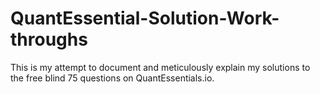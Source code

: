 # QuantEssential-Solution-Work-throughs
This is my attempt to document and meticulously explain my solutions to the free blind 75 questions on QuantEssentials.io. 
